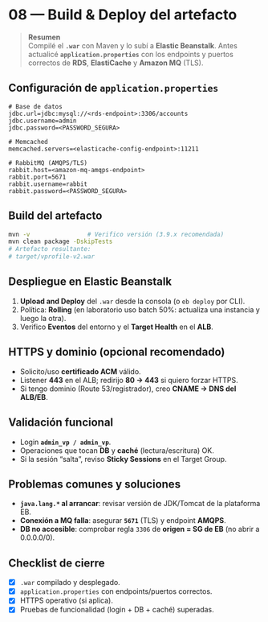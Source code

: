 <!-- 08-build-and-deploy-artifact.md -->
# 08 — Build & Deploy del artefacto

> **Resumen**  
> Compilé el **`.war`** con Maven y lo subí a **Elastic Beanstalk**. Antes actualicé **`application.properties`** con los endpoints y puertos correctos de **RDS**, **ElastiCache** y **Amazon MQ** (TLS).

## Configuración de `application.properties`
~~~properties
# Base de datos
jdbc.url=jdbc:mysql://<rds-endpoint>:3306/accounts
jdbc.username=admin
jdbc.password=<PASSWORD_SEGURA>

# Memcached
memcached.servers=<elasticache-config-endpoint>:11211

# RabbitMQ (AMQPS/TLS)
rabbit.host=<amazon-mq-amqps-endpoint>
rabbit.port=5671
rabbit.username=rabbit
rabbit.password=<PASSWORD_SEGURA>
~~~

## Build del artefacto
~~~bash
mvn -v                # Verifico versión (3.9.x recomendada)
mvn clean package -DskipTests
# Artefacto resultante:
# target/vprofile-v2.war
~~~

## Despliegue en Elastic Beanstalk
1. **Upload and Deploy** del `.war` desde la consola (o `eb deploy` por CLI).
2. Política: **Rolling** (en laboratorio uso batch 50%: actualiza una instancia y luego la otra).
3. Verifico **Eventos** del entorno y el **Target Health** en el **ALB**.

## HTTPS y dominio (opcional recomendado)
- Solicito/uso **certificado ACM** válido.
- Listener **443** en el ALB; redirijo **80 → 443** si quiero forzar HTTPS.
- Si tengo dominio (Route 53/registrador), creo **CNAME → DNS del ALB/EB**.

## Validación funcional
- Login **`admin_vp / admin_vp`**.
- Operaciones que tocan **DB** y **caché** (lectura/escritura) OK.
- Si la sesión “salta”, reviso **Sticky Sessions** en el Target Group.

## Problemas comunes y soluciones
- **`java.lang.*` al arrancar**: revisar versión de JDK/Tomcat de la plataforma EB.
- **Conexión a MQ falla**: asegurar **`5671`** (TLS) y endpoint **AMQPS**.
- **DB no accesible**: comprobar regla `3306` de **origen = SG de EB** (no abrir a 0.0.0.0/0).

## Checklist de cierre
- [x] `.war` compilado y desplegado.  
- [x] `application.properties` con endpoints/puertos correctos.  
- [x] HTTPS operativo (si aplica).  
- [x] Pruebas de funcionalidad (login + DB + caché) superadas.
